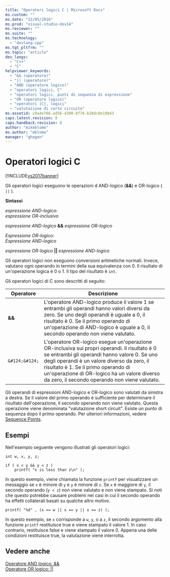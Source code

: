 ```yaml
---
title: "Operatori logici C | Microsoft Docs"
ms.custom: ""
ms.date: "12/05/2016"
ms.prod: "visual-studio-dev14"
ms.reviewer: ""
ms.suite: ""
ms.technology: 
  - "devlang-cpp"
ms.tgt_pltfrm: ""
ms.topic: "article"
dev_langs: 
  - "C++"
  - "C"
helpviewer_keywords: 
  - "&& (operatore)"
  - "|| (operatore)"
  - "AND (operatore logico)"
  - "operatori logici, C"
  - "operatori logici, punti di sequenza di espressione"
  - "OR (operatore logico)"
  - "operatori [C], logici"
  - "valutazione di corto circuito"
ms.assetid: c0a4e766-ad56-4300-bf76-b28dc0e19b43
caps.latest.revision: 8
caps.handback.revision: 8
author: "mikeblome"
ms.author: "mblome"
manager: "ghogen"
---
```

# Operatori logici C
[!INCLUDE[vs2017banner](../assembler/inline/includes/vs2017banner.md)]

Gli operatori logici eseguono le operazioni d AND\-logico \(**&&**\) e OR\-logico \( `||` \).  
  
 **Sintassi**  
  
 *espressione AND\-logico*:  
 *espressione OR\-inclusivo*  
  
 *espressione AND\-logico*  **&&**  *espressione OR\-logico*  
  
 *Espressione OR\-logico*:  
 *Espressione AND\-logico*  
  
 *espressione OR\-logico*  **&#124;&#124;**  *espressione AND\-logico*  
  
 Gli operatori logici non eseguono conversioni aritmetiche normali.  Invece, valutano ogni operando in termini della sua equivalenza con 0.  Il risultato di un'operazione logica è 0 o 1.  Il tipo del risultato è `int`.  
  
 Gli operatori logici di C sono descritti di seguito:  
  
|Operatore|Descrizione|  
|---------------|-----------------|  
|**&&**|L'operatore AND\-logico produce il valore 1 se entrambi gli operandi hanno valori diversi da zero.  Se uno degli operandi è uguale a 0, il risultato è 0.  Se il primo operando di un'operazione di AND\-logico è uguale a 0, il secondo operando non viene valutato.|  
|`&#124;&#124;`|L'operatore OR\-logico esegue un'operazione OR\-inclusiva sui propri operandi.  Il risultato è 0 se entrambi gli operandi hanno valore 0.  Se uno degli operandi è un valore diverso da zero, il risultato è 1.  Se il primo operando di un'operazione di OR\-logico ha un valore diverso da zero, il secondo operando non viene valutato.|  
  
 Gli operandi di espressioni AND\-logico e OR\-logico sono valutati da sinistra a destra.  Se il valore del primo operando è sufficiente per determinare il risultato dell'operazione, il secondo operando non viene valutato.  Questa operazione viene denominata "valutazione short circuit". Esiste un punto di sequenza dopo il primo operando.  Per ulteriori informazioni, vedere [Sequence Points](../c-language/c-sequence-points.md).  
  
## Esempi  
 Nell'esempio seguente vengono illustrati gli operatori logici:  
  
```  
int w, x, y, z;  
  
if ( x < y && y < z )  
    printf( "x is less than z\n" );  
```  
  
 In questo esempio, viene chiamata la funzione `printf` per visualizzare un messaggio se `x` è minore di `y` e `y` è minore di `z`.  Se `x` è maggiore di `y`, il secondo operando \(`y < z`\) non viene valutato e non viene stampato.  Si noti che questo potrebbe causare problemi nei casi in cui il secondo operando ha effetti collaterali basati su qualche altro motivo.  
  
```  
printf( "%d" , (x == w || x == y || x == z) );  
```  
  
 In questo esempio, se `x` corrisponde a `w`, `y`, o a `z`, il secondo argomento alla funzione `printf` restituisce true e viene stampato il valore 1.  In caso contrario, restituisce false e viene stampato il valore 0.  Appena una delle condizioni restituisce true, la valutazione viene interrotta.  
  
## Vedere anche  
 [Operatore AND logico: &&](../cpp/logical-and-operator-amp-amp.md)   
 [Operatore OR logico: &#124;&#124;](../cpp/logical-or-operator-pipe-pipe.md)